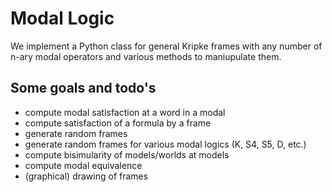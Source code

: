 Modal Logic
===========

We implement a Python class for general Kripke frames with any number of n-ary modal operators and various methods to maniupulate them.

Some goals and todo's
---------------------
+ compute modal satisfaction at a word in a modal
+ compute satisfaction of a formula by a frame
+ generate random frames
+ generate random frames for various modal logics (K, S4, S5, D, etc.)
+ compute bisimularity of models/worlds at models
+ compute modal equivalence
+ (graphical) drawing of frames
